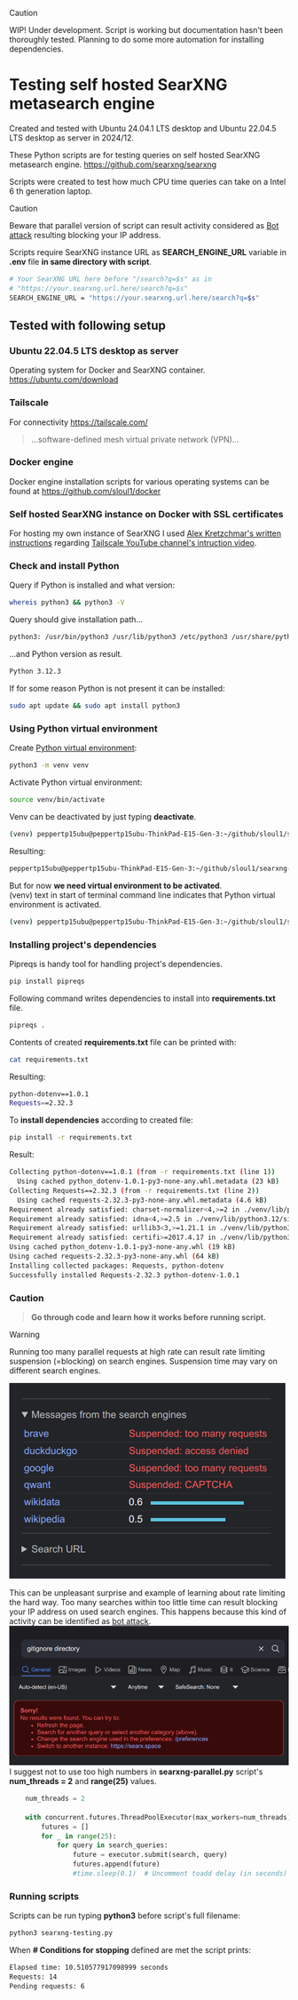 > [!CAUTION]
> WIP! Under development. Script is working but documentation hasn't been thoroughly tested. Planning to do some more automation for installing dependencies.
# Testing self hosted SearXNG metasearch engine

Created and tested with Ubuntu 24.04.1 LTS desktop and Ubuntu 22.04.5 LTS desktop as server in 2024/12. 

These Python scripts are for testing queries on self hosted SearXNG metasearch engine. 
https://github.com/searxng/searxng  

Scripts were created to test how much CPU time queries can take on a Intel 6 th generation laptop.  
> [!CAUTION]
> Beware that parallel version of script can result activity considered as [Bot attack](https://www.cloudflare.com/learning/bots/what-is-rate-limiting/) resulting blocking your IP address. 

Scripts require SearXNG instance URL as **SEARCH_ENGINE_URL** variable in **.env** file **in same directory with script**.

```bash
# Your SearXNG URL here before "/search?q=$s" as in
# "https://your.searxng.url.here/search?q=$s"
SEARCH_ENGINE_URL = "https://your.searxng.url.here/search?q=$s" 
```
Tested with following setup 
- 
### Ubuntu 22.04.5 LTS desktop as server
Operating system for Docker and SearXNG container. https://ubuntu.com/download
### Tailscale
For connectivity https://tailscale.com/
> ...software-defined mesh virtual private network (VPN)...

### Docker engine
Docker engine installation scripts for various operating systems can be found at https://github.com/sloul1/docker
### Self hosted SearXNG instance on Docker with SSL certificates

For hosting my own instance of SearXNG I used [Alex Kretzchmar's written instructions](https://blog.ktz.me/replacing-google-with-searxng-as-the-default-in-chrome/) regarding [Tailscale YouTube channel's intruction video](https://www.youtube.com/watch?v=cg9d87PuanE).

### Check and install Python
Query if Python is installed and what version:
```bash
whereis python3 && python3 -V
```
Query should give installation path...
```bash
python3: /usr/bin/python3 /usr/lib/python3 /etc/python3 /usr/share/python3 /usr/share/man/man1/python3.1.gz
```
...and Python version as result.
```bash
Python 3.12.3
```
If for some reason Python is not present it can be installed:
```bash
sudo apt update && sudo apt install python3
```
### Using Python virtual environment
Create [Python virtual environment](https://docs.python.org/3/library/venv.html#):
```bash
python3 -m venv venv
```
Activate Python virtual environment:
```bash
source venv/bin/activate
```

Venv can be deactivated by just typing **deactivate**.
```bash
(venv) peppertp15ubu@peppertp15ubu-ThinkPad-E15-Gen-3:~/github/sloul1/searxng-testing$ deactivate
```
Resulting:
```bash
peppertp15ubu@peppertp15ubu-ThinkPad-E15-Gen-3:~/github/sloul1/searxng-testing$
```
But for now **we need virtual environment to be activated**.  
 (venv) text in start of terminal command line indicates that Python virtual environment is activated.
```bash
(venv) peppertp15ubu@peppertp15ubu-ThinkPad-E15-Gen-3:~/github/sloul1/searxng-testing$
``` 
### Installing project's dependencies

Pipreqs is handy tool for handling project's dependencies.
```bash
pip install pipreqs
```
Following command writes dependencies to install into **requirements.txt** file.
```bash
pipreqs .
```
Contents of created **requirements.txt** file can be printed with:
```bash
cat requirements.txt
```
Resulting:
```bash
python-dotenv==1.0.1
Requests==2.32.3
```
To **install dependencies** according to created file:
```bash
pip install -r requirements.txt
```
Result:
```bash
Collecting python-dotenv==1.0.1 (from -r requirements.txt (line 1))
  Using cached python_dotenv-1.0.1-py3-none-any.whl.metadata (23 kB)
Collecting Requests==2.32.3 (from -r requirements.txt (line 2))
  Using cached requests-2.32.3-py3-none-any.whl.metadata (4.6 kB)
Requirement already satisfied: charset-normalizer<4,>=2 in ./venv/lib/python3.12/site-packages (from Requests==2.32.3->-r requirements.txt (line 2)) (3.4.1)
Requirement already satisfied: idna<4,>=2.5 in ./venv/lib/python3.12/site-packages (from Requests==2.32.3->-r requirements.txt (line 2)) (3.10)
Requirement already satisfied: urllib3<3,>=1.21.1 in ./venv/lib/python3.12/site-packages (from Requests==2.32.3->-r requirements.txt (line 2)) (2.3.0)
Requirement already satisfied: certifi>=2017.4.17 in ./venv/lib/python3.12/site-packages (from Requests==2.32.3->-r requirements.txt (line 2)) (2024.12.14)
Using cached python_dotenv-1.0.1-py3-none-any.whl (19 kB)
Using cached requests-2.32.3-py3-none-any.whl (64 kB)
Installing collected packages: Requests, python-dotenv
Successfully installed Requests-2.32.3 python-dotenv-1.0.1
```
### Caution
> **Go through code and learn how it works before running script.**

> [!WARNING]
> Running too many parallel requests at high rate can result rate limiting suspension (=blocking) on search engines. Suspension time may vary on different search engines.  

 
![](images/ratelimiting-02.png)  


This can be unpleasant surprise and example of learning about rate limiting the hard way. Too many searches within too little time can result blocking your IP address on used search engines. This happens because this kind of activity can be identified as [bot attack](https://www.cloudflare.com/learning/bots/what-is-rate-limiting/). 
![](images/ratelimiting-01.png)
I suggest not to use too high numbers in **searxng-parallel.py** script's **num_threads = 2** and **range(25)** values.
```python
    num_threads = 2
    
    with concurrent.futures.ThreadPoolExecutor(max_workers=num_threads) as executor:
        futures = []
        for _ in range(25):
            for query in search_queries:
                future = executor.submit(search, query)
                futures.append(future)
                #time.sleep(0.1)  # Uncomment toadd delay (in seconds) between searches
```
### Running scripts
Scripts can be run typing **python3** before script's full filename:
```bash
python3 searxng-testing.py
```
When **# Conditions for stopping** defined are met the script prints: 
```bash
Elapsed time: 10.510577917098999 seconds
Requests: 14
Pending requests: 6
```
